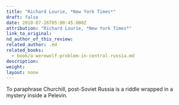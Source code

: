 ```yaml
---
title: "Richard Lourie, *New York Times*"
draft: false
date: 2010-07-26T05:00:45.000Z
attribution: "Richard Lourie, *New York Times*"
link_to_original:
nd_author_of_this_review:
related_author: .md
related_books:
  - book/a-werewolf-problem-in-central-russia.md
description:
weight:
layout: none
---
```

To paraphrase Churchill, post-Soviet Russia is a riddle wrapped in a mystery inside a Pelevin.

